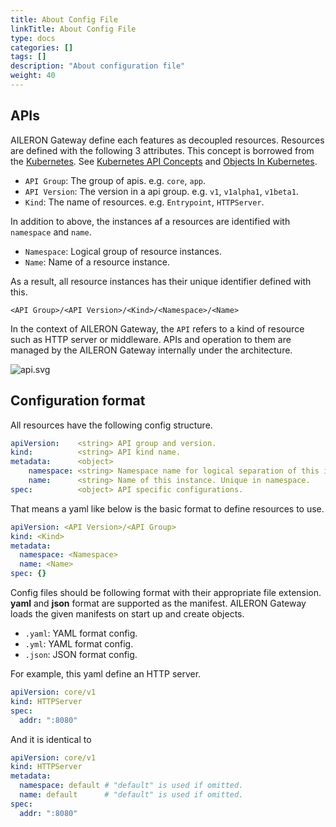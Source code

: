 ```yaml
---
title: About Config File
linkTitle: About Config File
type: docs
categories: []
tags: []
description: "About configuration file"
weight: 40
---
```


## APIs

AILERON Gateway define each features as decoupled resources.
Resources are defined with the following 3 attributes.
This concept is borrowed from the [Kubernetes](https://kubernetes.io/).
See [Kubernetes API Concepts](https://kubernetes.io/docs/reference/using-api/api-concepts/) and [Objects In Kubernetes](https://kubernetes.io/docs/concepts/overview/working-with-objects/).

- `API Group`: The group of apis. e.g. `core`, `app`.
- `API Version`: The version in a api group. e.g. `v1`, `v1alpha1`, `v1beta1`.
- `Kind`: The name of resources. e.g. `Entrypoint`, `HTTPServer`.

In addition to above, the instances af a resources are identified with `namespace` and `name`.

- `Namespace`: Logical group of resource instances.
- `Name`: Name of a resource instance.

As a result, all resource instances has their unique identifier defined with this.

`<API Group>/<API Version>/<Kind>/<Namespace>/<Name>`

In the context of AILERON Gateway, the `API` refers to a kind of resource such as HTTP server or middleware.
APIs and operation to them are managed by the AILERON Gateway internally under the architecture.

![api.svg](api.svg)

## Configuration format

All resources have the following config structure.

```yaml
apiVersion:    <string> API group and version.
kind:          <string> API kind name.
metadata:      <object>
    namespace: <string> Namespace name for logical separation of this instances.
    name:      <string> Name of this instance. Unique in namespace.
spec:          <object> API specific configurations.
```

That means a yaml like below is the basic format to define resources to use.

```yaml
apiVersion: <API Version>/<API Group>
kind: <Kind>
metadata:
  namespace: <Namespace>
  name: <Name>
spec: {}
```

Config files should be following format with their appropriate file extension.
**yaml** and **json** format are supported as the manifest.
AILERON Gateway loads the given manifests on start up and create objects.

- `.yaml`: YAML format config.
- `.yml`: YAML format config.
- `.json`: JSON format config.

For example, this yaml define an HTTP server.

```yaml
apiVersion: core/v1
kind: HTTPServer
spec:
  addr: ":8080"
```

And it is identical to

```yaml
apiVersion: core/v1
kind: HTTPServer
metadata:
  namespace: default # "default" is used if omitted.
  name: default      # "default" is used if omitted.
spec:
  addr: ":8080"
```
